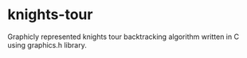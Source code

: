 # knights-tour
Graphicly represented knights tour backtracking algorithm written in C using graphics.h library.

